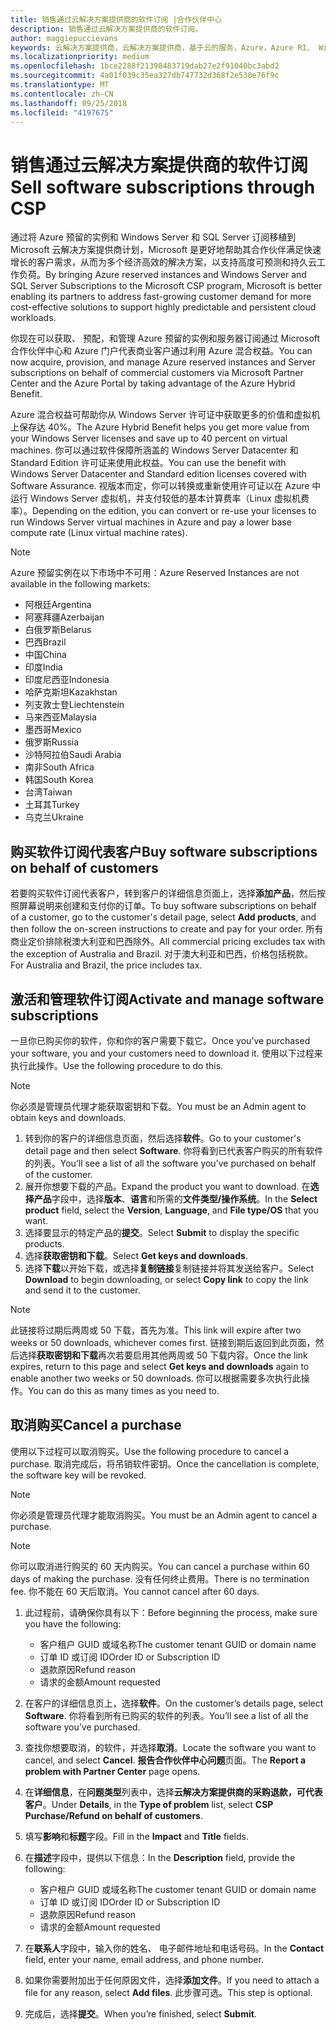 ```yaml
---
title: 销售通过云解决方案提供商的软件订阅 |合作伙伴中心
description: 销售通过云解决方案提供商的软件订阅。
author: maggiepuccievans
keywords: 云解决方案提供商，云解决方案提供商，基于云的服务，Azure，Azure RI、 Windows Server、 SQL Server，软件订阅
ms.localizationpriority: medium
ms.openlocfilehash: 1bce2288f21398483719dab27e2f91040bc3abd2
ms.sourcegitcommit: 4a01f039c35ea327db747732d368f2e530e76f9c
ms.translationtype: MT
ms.contentlocale: zh-CN
ms.lasthandoff: 09/25/2018
ms.locfileid: "4197675"
---
```

# <a name="sell-software-subscriptions-through-csp"></a><span data-ttu-id="3539c-104">销售通过云解决方案提供商的软件订阅</span><span class="sxs-lookup"><span data-stu-id="3539c-104">Sell software subscriptions through CSP</span></span>

<span data-ttu-id="3539c-105">通过将 Azure 预留的实例和 Windows Server 和 SQL Server 订阅移植到 Microsoft 云解决方案提供商计划，Microsoft 是更好地帮助其合作伙伴满足快速增长的客户需求，从而为多个经济高效的解决方案，以支持高度可预测和持久云工作负荷。</span><span class="sxs-lookup"><span data-stu-id="3539c-105">By bringing Azure reserved instances and Windows Server and SQL Server Subscriptions to the Microsoft CSP program, Microsoft is better enabling its partners to address fast-growing customer demand for more cost-effective solutions to support highly predictable and persistent cloud workloads.</span></span> 

<span data-ttu-id="3539c-106">你现在可以获取、 预配，和管理 Azure 预留的实例和服务器订阅通过 Microsoft 合作伙伴中心和 Azure 门户代表商业客户通过利用 Azure 混合权益。</span><span class="sxs-lookup"><span data-stu-id="3539c-106">You can now acquire, provision, and manage Azure reserved instances and Server subscriptions on behalf of commercial customers via Microsoft Partner Center and the Azure Portal by taking advantage of the Azure Hybrid Benefit.</span></span> 

<span data-ttu-id="3539c-107">Azure 混合权益可帮助你从 Windows Server 许可证中获取更多的价值和虚拟机上保存达 40%。</span><span class="sxs-lookup"><span data-stu-id="3539c-107">The Azure Hybrid Benefit helps you get more value from your Windows Server licenses and save up to 40 percent on virtual machines.</span></span> <span data-ttu-id="3539c-108">你可以通过软件保障所涵盖的 Windows Server Datacenter 和 Standard Edition 许可证来使用此权益。</span><span class="sxs-lookup"><span data-stu-id="3539c-108">You can use the benefit with Windows Server Datacenter and Standard edition licenses covered with Software Assurance.</span></span> <span data-ttu-id="3539c-109">视版本而定，你可以转换或重新使用许可证以在 Azure 中运行 Windows Server 虚拟机，并支付较低的基本计算费率（Linux 虚拟机费率）。</span><span class="sxs-lookup"><span data-stu-id="3539c-109">Depending on the edition, you can convert or re-use your licenses to run Windows Server virtual machines in Azure and pay a lower base compute rate (Linux virtual machine rates).</span></span>

> [!NOTE]  
> <span data-ttu-id="3539c-110">Azure 预留实例在以下市场中不可用：</span><span class="sxs-lookup"><span data-stu-id="3539c-110">Azure Reserved Instances are not available in the following markets:</span></span>  
> * <span data-ttu-id="3539c-111">阿根廷</span><span class="sxs-lookup"><span data-stu-id="3539c-111">Argentina</span></span>
> * <span data-ttu-id="3539c-112">阿塞拜疆</span><span class="sxs-lookup"><span data-stu-id="3539c-112">Azerbaijan</span></span>
> * <span data-ttu-id="3539c-113">白俄罗斯</span><span class="sxs-lookup"><span data-stu-id="3539c-113">Belarus</span></span>
> * <span data-ttu-id="3539c-114">巴西</span><span class="sxs-lookup"><span data-stu-id="3539c-114">Brazil</span></span>
> * <span data-ttu-id="3539c-115">中国</span><span class="sxs-lookup"><span data-stu-id="3539c-115">China</span></span>
> * <span data-ttu-id="3539c-116">印度</span><span class="sxs-lookup"><span data-stu-id="3539c-116">India</span></span>
> * <span data-ttu-id="3539c-117">印度尼西亚</span><span class="sxs-lookup"><span data-stu-id="3539c-117">Indonesia</span></span>
> * <span data-ttu-id="3539c-118">哈萨克斯坦</span><span class="sxs-lookup"><span data-stu-id="3539c-118">Kazakhstan</span></span>
> * <span data-ttu-id="3539c-119">列支敦士登</span><span class="sxs-lookup"><span data-stu-id="3539c-119">Liechtenstein</span></span>
> * <span data-ttu-id="3539c-120">马来西亚</span><span class="sxs-lookup"><span data-stu-id="3539c-120">Malaysia</span></span>
> * <span data-ttu-id="3539c-121">墨西哥</span><span class="sxs-lookup"><span data-stu-id="3539c-121">Mexico</span></span>
> * <span data-ttu-id="3539c-122">俄罗斯</span><span class="sxs-lookup"><span data-stu-id="3539c-122">Russia</span></span>
> * <span data-ttu-id="3539c-123">沙特阿拉伯</span><span class="sxs-lookup"><span data-stu-id="3539c-123">Saudi Arabia</span></span>
> * <span data-ttu-id="3539c-124">南非</span><span class="sxs-lookup"><span data-stu-id="3539c-124">South Africa</span></span>
> * <span data-ttu-id="3539c-125">韩国</span><span class="sxs-lookup"><span data-stu-id="3539c-125">South Korea</span></span>
> * <span data-ttu-id="3539c-126">台湾</span><span class="sxs-lookup"><span data-stu-id="3539c-126">Taiwan</span></span>
> * <span data-ttu-id="3539c-127">土耳其</span><span class="sxs-lookup"><span data-stu-id="3539c-127">Turkey</span></span>
> * <span data-ttu-id="3539c-128">乌克兰</span><span class="sxs-lookup"><span data-stu-id="3539c-128">Ukraine</span></span>

## <a name="buy-software-subscriptions-on-behalf-of-customers"></a><span data-ttu-id="3539c-129">购买软件订阅代表客户</span><span class="sxs-lookup"><span data-stu-id="3539c-129">Buy software subscriptions on behalf of customers</span></span>

<span data-ttu-id="3539c-130">若要购买软件订阅代表客户，转到客户的详细信息页面上，选择**添加产品**，然后按照屏幕说明来创建和支付你的订单。</span><span class="sxs-lookup"><span data-stu-id="3539c-130">To buy software subscriptions on behalf of a customer, go to the customer's detail page, select **Add products**, and then follow the on-screen instructions to create and pay for your order.</span></span> <span data-ttu-id="3539c-131">所有商业定价排除税澳大利亚和巴西除外。</span><span class="sxs-lookup"><span data-stu-id="3539c-131">All commercial pricing excludes tax with the exception of Australia and Brazil.</span></span> <span data-ttu-id="3539c-132">对于澳大利亚和巴西，价格包括税款。</span><span class="sxs-lookup"><span data-stu-id="3539c-132">For Australia and Brazil, the price includes tax.</span></span>


## <a name="activate-and-manage-software-subscriptions"></a><span data-ttu-id="3539c-133">激活和管理软件订阅</span><span class="sxs-lookup"><span data-stu-id="3539c-133">Activate and manage software subscriptions</span></span>

<span data-ttu-id="3539c-134">一旦你已购买你的软件，你和你的客户需要下载它。</span><span class="sxs-lookup"><span data-stu-id="3539c-134">Once you’ve purchased your software, you and your customers need to download it.</span></span> <span data-ttu-id="3539c-135">使用以下过程来执行此操作。</span><span class="sxs-lookup"><span data-stu-id="3539c-135">Use the following procedure to do this.</span></span> 

>[!NOTE]
><span data-ttu-id="3539c-136">你必须是管理员代理才能获取密钥和下载。</span><span class="sxs-lookup"><span data-stu-id="3539c-136">You must be an Admin agent to obtain keys and downloads.</span></span> 

1. <span data-ttu-id="3539c-137">转到你的客户的详细信息页面，然后选择**软件**。</span><span class="sxs-lookup"><span data-stu-id="3539c-137">Go to your customer's detail page and then select **Software**.</span></span> <span data-ttu-id="3539c-138">你将看到已代表客户购买的所有软件的列表。</span><span class="sxs-lookup"><span data-stu-id="3539c-138">You’ll see a list of all the software you’ve purchased on behalf of the customer.</span></span> 
2.  <span data-ttu-id="3539c-139">展开你想要下载的产品。</span><span class="sxs-lookup"><span data-stu-id="3539c-139">Expand the product you want to download.</span></span> <span data-ttu-id="3539c-140">在**选择产品**字段中，选择**版本**、**语言**和所需的**文件类型/操作系统**。</span><span class="sxs-lookup"><span data-stu-id="3539c-140">In the **Select product** field, select the **Version**, **Language**, and **File type/OS** that you want.</span></span> 
3.  <span data-ttu-id="3539c-141">选择要显示的特定产品的**提交**。</span><span class="sxs-lookup"><span data-stu-id="3539c-141">Select **Submit** to display the specific products.</span></span> 
4.  <span data-ttu-id="3539c-142">选择**获取密钥和下载**。</span><span class="sxs-lookup"><span data-stu-id="3539c-142">Select **Get keys and downloads**.</span></span> 
5.  <span data-ttu-id="3539c-143">选择**下载**以开始下载，或选择**复制链接**复制链接并将其发送给客户。</span><span class="sxs-lookup"><span data-stu-id="3539c-143">Select **Download** to begin downloading, or select **Copy link** to copy the link and send it to the customer.</span></span> 

>[!NOTE]
><span data-ttu-id="3539c-144">此链接将过期后两周或 50 下载，首先为准。</span><span class="sxs-lookup"><span data-stu-id="3539c-144">This link will expire after two weeks or 50 downloads, whichever comes first.</span></span> <span data-ttu-id="3539c-145">链接到期后返回到此页面，然后选择**获取密钥和下载**再次若要启用其他两周或 50 下载内容。</span><span class="sxs-lookup"><span data-stu-id="3539c-145">Once the link expires, return to this page and select **Get keys and downloads** again to enable another two weeks or 50 downloads.</span></span> <span data-ttu-id="3539c-146">你可以根据需要多次执行此操作。</span><span class="sxs-lookup"><span data-stu-id="3539c-146">You can do this as many times as you need to.</span></span> 


## <a name="cancel-a-purchase"></a><span data-ttu-id="3539c-147">取消购买</span><span class="sxs-lookup"><span data-stu-id="3539c-147">Cancel a purchase</span></span>
<span data-ttu-id="3539c-148">使用以下过程可以取消购买。</span><span class="sxs-lookup"><span data-stu-id="3539c-148">Use the following procedure to cancel a purchase.</span></span> <span data-ttu-id="3539c-149">取消完成后，将吊销软件密钥。</span><span class="sxs-lookup"><span data-stu-id="3539c-149">Once the cancellation is complete, the software key will be revoked.</span></span> 

>[!NOTE]
><span data-ttu-id="3539c-150">你必须是管理员代理才能取消购买。</span><span class="sxs-lookup"><span data-stu-id="3539c-150">You must be an Admin agent to cancel a purchase.</span></span> 

>[!NOTE]
><span data-ttu-id="3539c-151">你可以取消进行购买的 60 天内购买。</span><span class="sxs-lookup"><span data-stu-id="3539c-151">You can cancel a purchase within 60 days of making the purchase.</span></span> <span data-ttu-id="3539c-152">没有任何终止费用。</span><span class="sxs-lookup"><span data-stu-id="3539c-152">There is no termination fee.</span></span> <span data-ttu-id="3539c-153">你不能在 60 天后取消。</span><span class="sxs-lookup"><span data-stu-id="3539c-153">You cannot cancel after 60 days.</span></span> 

1.  <span data-ttu-id="3539c-154">此过程前，请确保你具有以下：</span><span class="sxs-lookup"><span data-stu-id="3539c-154">Before beginning the process, make sure you have the following:</span></span> 
    -   <span data-ttu-id="3539c-155">客户租户 GUID 或域名称</span><span class="sxs-lookup"><span data-stu-id="3539c-155">The customer tenant GUID or domain name</span></span>
    -   <span data-ttu-id="3539c-156">订单 ID 或订阅 ID</span><span class="sxs-lookup"><span data-stu-id="3539c-156">Order ID or Subscription ID</span></span>
    -   <span data-ttu-id="3539c-157">退款原因</span><span class="sxs-lookup"><span data-stu-id="3539c-157">Refund reason</span></span>
    -   <span data-ttu-id="3539c-158">请求的金额</span><span class="sxs-lookup"><span data-stu-id="3539c-158">Amount requested</span></span>

2.  <span data-ttu-id="3539c-159">在客户的详细信息页上，选择**软件**。</span><span class="sxs-lookup"><span data-stu-id="3539c-159">On the customer’s details page, select **Software**.</span></span> <span data-ttu-id="3539c-160">你将看到所有已购买的软件的列表。</span><span class="sxs-lookup"><span data-stu-id="3539c-160">You’ll see a list of all the software you’ve purchased.</span></span> 

3.  <span data-ttu-id="3539c-161">查找你想要取消，的软件，并选择**取消**。</span><span class="sxs-lookup"><span data-stu-id="3539c-161">Locate the software you want to cancel, and select **Cancel**.</span></span> <span data-ttu-id="3539c-162">**报告合作伙伴中心问题**页面。</span><span class="sxs-lookup"><span data-stu-id="3539c-162">The **Report a problem with Partner Center** page opens.</span></span> 

4.  <span data-ttu-id="3539c-163">在**详细信息**，在**问题类型**列表中，选择**云解决方案提供商的采购退款，可代表客户**。</span><span class="sxs-lookup"><span data-stu-id="3539c-163">Under **Details**, in the **Type of problem** list, select **CSP Purchase/Refund on behalf of customers**.</span></span>

5.  <span data-ttu-id="3539c-164">填写**影响**和**标题**字段。</span><span class="sxs-lookup"><span data-stu-id="3539c-164">Fill in the **Impact** and **Title** fields.</span></span> 

6.  <span data-ttu-id="3539c-165">在**描述**字段中，提供以下信息：</span><span class="sxs-lookup"><span data-stu-id="3539c-165">In the **Description** field, provide the following:</span></span> 
    -   <span data-ttu-id="3539c-166">客户租户 GUID 或域名称</span><span class="sxs-lookup"><span data-stu-id="3539c-166">The customer tenant GUID or domain name</span></span>
    -   <span data-ttu-id="3539c-167">订单 ID 或订阅 ID</span><span class="sxs-lookup"><span data-stu-id="3539c-167">Order ID or Subscription ID</span></span>
    -   <span data-ttu-id="3539c-168">退款原因</span><span class="sxs-lookup"><span data-stu-id="3539c-168">Refund reason</span></span>
    -   <span data-ttu-id="3539c-169">请求的金额</span><span class="sxs-lookup"><span data-stu-id="3539c-169">Amount requested</span></span>

7.  <span data-ttu-id="3539c-170">在**联系人**字段中，输入你的姓名、 电子邮件地址和电话号码。</span><span class="sxs-lookup"><span data-stu-id="3539c-170">In the **Contact** field, enter your name, email address, and phone number.</span></span> 

8.  <span data-ttu-id="3539c-171">如果你需要附加出于任何原因文件，选择**添加文件**。</span><span class="sxs-lookup"><span data-stu-id="3539c-171">If you need to attach a file for any reason, select **Add files**.</span></span> <span data-ttu-id="3539c-172">此步骤可选。</span><span class="sxs-lookup"><span data-stu-id="3539c-172">This step is optional.</span></span> 

9.  <span data-ttu-id="3539c-173">完成后，选择**提交**。</span><span class="sxs-lookup"><span data-stu-id="3539c-173">When you’re finished, select **Submit**.</span></span>
